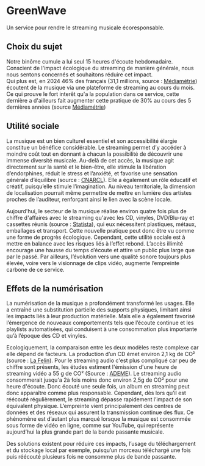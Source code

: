 # GreenWave
Un service pour rendre le streaming musicale écoresponsable.

## Choix du sujet
Notre binôme cumule a lui seul 15 heures d'écoute hebdomadaire. Conscient de l'impact écologique du streaming de manière générale, nous nous sentons concernés et souhaitons réduire cet impact.  
Qui plus est, en 2024 46% des français (31,1 millions, source : [Médiamétrie](https://www.mediametrie.fr/fr/musique-et-medias-un-engouement-tres-fort-du-public-pour-une-offre-multiple)) écoutent de la musique via une plateforme de streaming au cours du mois. Ce qui prouve le fort interêt qu'a la population dans ce service, cette dernière a d'ailleurs fait augmenter cette pratique de 30% au cours des 5 dernières années (source [Médiamétrie](https://www.mediametrie.fr/fr/musique-et-medias-un-engouement-tres-fort-du-public-pour-une-offre-multiple))


## Utilité sociale

La musique est un bien culturel essentiel et son accessibilité élargie constitue un bénéfice considérable. Le streaming permet d’y accéder à moindre coût tout en donnant à chacun la possibilité de découvrir une immense diversité musicale. Au-delà de cet accès, la musique agit directement sur la santé et le bien-être, elle stimule la libération d’endorphines, réduit le stress et l’anxiété, et favorise une sensation générale d’équilibre (source : [CNARCL](https://www.cnracl.retraites.fr/retraite/climats/societe/les-bienfaits-de-la-musique)). Elle a également un rôle éducatif et créatif, puisqu’elle stimule l’imagination. Au niveau territoriale, la dimension de localisation pourrait même permettre de mettre en lumière des artistes proches de l’auditeur, renforçant ainsi le lien avec la scène locale.

Aujourd'hui, le secteur de la musique réalise environ quatre fois plus de chiffre d'affaires avec le streaming qu'avec les CD, vinyles, DVD/Blu-ray et cassettes réunis (source : [Statista](https://fr.statista.com/infographie/31877/evolution-chiffre-musique-enregistree-par-support-physique-streaming/)), qui eux nécessitent plastiques, métaux, emballages et transport. Cette nouvelle pratique peut donc être vu comme une forme de progrès écologique. Cependant, cette utilité sociale est à mettre en balance avec les risques liés à l’effet rebond. L’accès illimité encourage une hausse du temps d’écoute et attire un public plus large que par le passé. Par ailleurs, l’évolution vers une qualité sonore toujours plus élevée, voire vers le visionnage de clips vidéo, augmente l’empreinte carbone de ce service.


## Effets de la numérisation

La numérisation de la musique a profondément transformé les usages. Elle a entraîné une substitution partielle des supports physiques, limitant ainsi les impacts liés à leur production matérielle. Mais elle a également favorisé l’émergence de nouveaux comportements tels que l’écoute continue et les playlists automatisées, qui conduisent à une consommation plus importante qu’à l’époque des CD et vinyles.

Ecologiquement, la comparaison entre les deux modèles reste complexe car elle dépend de facteurs. La production d’un CD émet environ 2,1 kg de CO² (source : [La Felin](https://fede-felin.org/2023/09/19/fiche-pratique-les-bonnes-pratiques-pour-diminuer-limpact-environnemental-de-son-label/?utm_source=chatgpt.com)). Pour le streaming audio c'est plus compliqué car peu de chiffre sont présents, les études estiment l'émission d'une heure de streaming vidéo a 55 g de CO² (Source : [ADEME](https://infos.ademe.fr/magazine-fevrier-2023/faits-et-chiffres/support-physique-vs-numerique-limpact-environnemental-des-services-culturels/?utm_source=chatgpt.com)). Le streaming audio consommerait jusqu'a 2à fois moins donc environ 2,5g de CO² pour une heure d'écoute.
Donc écouté une seule fois, un album en streaming peut donc apparaître comme plus responsable. Cependant, dès lors qu’il est réécouté régulièrement, le streaming dépasse rapidement l’impact de son équivalent physique. L’empreinte vient principalement des centres de données et des réseaux qui assurent la transmission continue des flux. Ce phénomène est d’autant plus marqué lorsque la musique est consommée sous forme de vidéo en ligne, comme sur YouTube, qui représente aujourd’hui la plus grande part de la bande passante musicale.

Des solutions existent pour réduire ces impacts, l’usage du téléchargement et du stockage local par exemple, puisqu’un morceau téléchargé une fois puis réécouté plusieurs fois ne consomme plus de bande passante.

